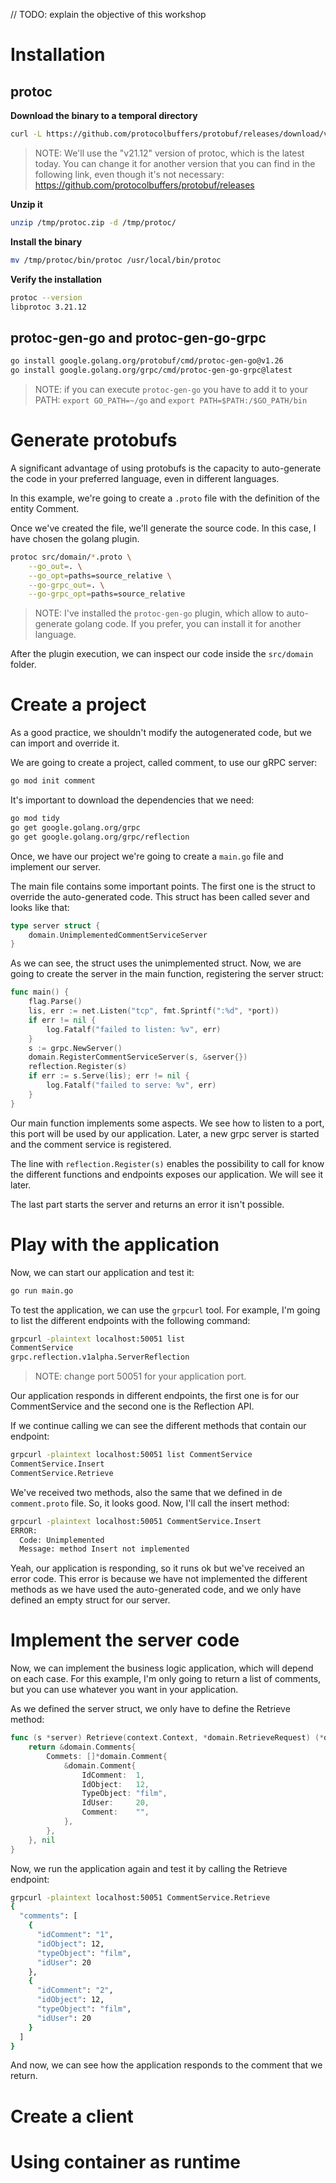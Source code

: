 // TODO: explain the objective of this workshop

# Installation

## protoc

**Download the binary to a temporal directory**

```bash
curl -L https://github.com/protocolbuffers/protobuf/releases/download/v21.12/protoc-21.12-linux-x86_64.zip -o /tmp/protoc.zip
```

> NOTE: We'll use the "v21.12" version of protoc, which is the latest today. You can change it for another version that you can find in the following link, even though it's not necessary: https://github.com/protocolbuffers/protobuf/releases

**Unzip it**
```bash
unzip /tmp/protoc.zip -d /tmp/protoc/
```

**Install the binary**

```bash
mv /tmp/protoc/bin/protoc /usr/local/bin/protoc
```

**Verify the installation**

```bash
protoc --version
libprotoc 3.21.12
```

## protoc-gen-go and protoc-gen-go-grpc

```zsh
go install google.golang.org/protobuf/cmd/protoc-gen-go@v1.26
go install google.golang.org/grpc/cmd/protoc-gen-go-grpc@latest
```

> NOTE: if you can execute ```protoc-gen-go``` you have to add it to your PATH: ```export GO_PATH=~/go``` and ```export PATH=$PATH:/$GO_PATH/bin```

# Generate protobufs

A significant advantage of using protobufs is the capacity to auto-generate the code in your preferred language, even in different languages. 

In this example, we're going to create a ```.proto``` file with the definition of the entity Comment. 

Once we've created the file, we'll generate the source code. In this case, I have chosen the golang plugin.

```zsh
protoc src/domain/*.proto \
    --go_out=. \
    --go_opt=paths=source_relative \
    --go-grpc_out=. \
    --go-grpc_opt=paths=source_relative
```

> NOTE: I've installed the ```protoc-gen-go``` plugin, which allow to auto-generate golang code. If you prefer, you can install it for another language.

After the plugin execution, we can inspect our code inside the ```src/domain``` folder.

# Create a project

As a good practice, we shouldn't modify the autogenerated code, but we can import and override it.

We are going to create a project, called comment, to use our gRPC server:

```bash
go mod init comment
```

It's important to download the dependencies that we need:

```bash
go mod tidy
go get google.golang.org/grpc
go get google.golang.org/grpc/reflection
```

Once, we have our project we're going to create a ```main.go``` file and implement our server. 

The main file contains some important points. The first one is the struct to override the auto-generated code. This struct has been called sever and looks like that: 

```go
type server struct {
    domain.UnimplementedCommentServiceServer
}
```

As we can see, the struct uses the unimplemented struct. Now, we are going to create the server in the main function, registering the server struct:

```go
func main() {
    flag.Parse()
    lis, err := net.Listen("tcp", fmt.Sprintf(":%d", *port))
    if err != nil {
        log.Fatalf("failed to listen: %v", err)
    }
    s := grpc.NewServer()
    domain.RegisterCommentServiceServer(s, &server{})
    reflection.Register(s)
    if err := s.Serve(lis); err != nil {
        log.Fatalf("failed to serve: %v", err)
    }
}
```

Our main function implements some aspects. We see how to listen to a port, this port will be used by our application. Later, a new grpc server is started and the comment service is registered. 

The line with ```reflection.Register(s)``` enables the possibility to call for know the different functions and endpoints exposes our application. We will see it later. 

The last part starts the server and returns an error it isn't possible. 

# Play with the application

Now, we can start our application and test it:

```bash
go run main.go
```

To test the application, we can use the ```grpcurl``` tool. For example, I'm going to list the different endpoints with the following command:

```bash
grpcurl -plaintext localhost:50051 list  
CommentService
grpc.reflection.v1alpha.ServerReflection
```

> NOTE: change port 50051 for your application port. 

Our application responds in different endpoints, the first one is for our CommentService and the second one is the Reflection API.

If we continue calling we can see the different methods that contain our endpoint:

```bash
grpcurl -plaintext localhost:50051 list CommentService                             
CommentService.Insert
CommentService.Retrieve
```

We've received two methods, also the same that we defined in de ```comment.proto``` file. So, it looks good. Now, I'll call the insert method:

```bash
grpcurl -plaintext localhost:50051 CommentService.Insert 
ERROR:
  Code: Unimplemented
  Message: method Insert not implemented
```

Yeah, our application is responding, so it runs ok but we've received an error code. This error is because we have not implemented the different methods as we have used the auto-generated code, and we only have defined an empty struct for our server.

# Implement the server code
Now, we can implement the business logic application, which will depend on each case. For this example, I'm only going to return a list of comments, but you can use whatever you want in your application.

As we defined the server struct, we only have to define the Retrieve method:

```go
func (s *server) Retrieve(context.Context, *domain.RetrieveRequest) (*domain.Comments, error) {
    return &domain.Comments{
        Commets: []*domain.Comment{
            &domain.Comment{
                IdComment:  1,
                IdObject:   12,
                TypeObject: "film",
                IdUser:     20,
                Comment:    "",
            },
        },
    }, nil
}
```

Now, we run the application again and test it by calling the Retrieve endpoint:

```bash
grpcurl -plaintext localhost:50051 CommentService.Retrieve
{
  "comments": [
    {
      "idComment": "1",
      "idObject": 12,
      "typeObject": "film",
      "idUser": 20
    },
    {
      "idComment": "2",
      "idObject": 12,
      "typeObject": "film",
      "idUser": 20
    }
  ]
}
```

And now, we can see how the application responds to the comment that we return.

# Create a client

# Using container as runtime